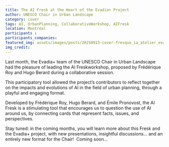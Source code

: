 ```yaml
---
title: The AI Fresk at the Heart of the Evadia+ Project
author: UNESCO Chair in Urban Landscape
category: cover
tags: AI, UrbanPlanning, CollaborativeWorkshop, AIFresk
location: Montréal
participants : 
participants_companies: 
featured_img: assets/images/posts/20250913-cover-fresque_ia_atelier_evadia.jpg
img_credit: 
---
```

Last month, the Evadia+ team of the UNESCO Chair in Urban Landscape had the pleasure of leading the AI Freskworkshop, proposed by Frédérique Roy and Hugo Berard during a collaborative session.

This participatory tool allowed the project’s contributors to reflect together on the impacts and evolutions of AI in the field of urban planning, through a playful and engaging format.

Developed by Frédérique Roy, Hugo Berard, and Émile Pronovost, the AI Fresk is a stimulating tool that encourages us to question the use of AI around us, by connecting cards that represent facts, issues, and perspectives.

Stay tuned: in the coming months, you will learn more about this Fresk and the Evadia+ project, with new presentations, insightful discussions… and an entirely new format for the Chair! 
Coming soon…

